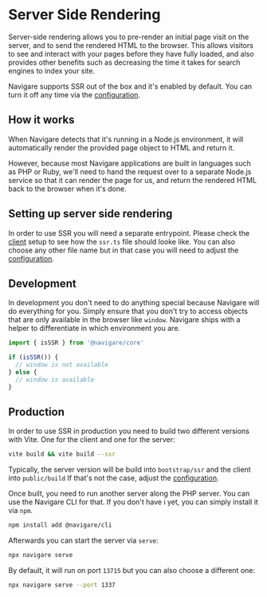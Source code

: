 # Server Side Rendering

Server-side rendering allows you to pre-render an initial page visit on the server, and to send the rendered HTML to the browser. This allows visitors to see and interact with your pages before they have fully loaded, and also provides other benefits such as decreasing the time it takes for search engines to index your site.

Navigare supports SSR out of the box and it's enabled by default. You can turn it off any time via the [configuration](/guide/basics/configuration).

## How it works

When Navigare detects that it's running in a Node.js environment, it will automatically render the provided page object to HTML and return it.

However, because most Navigare applications are built in languages such as PHP or Ruby, we'll need to hand the request over to a separate Node.js service so that it can render the page for us, and return the rendered HTML back to the browser when it's done.

## Setting up server side rendering

In order to use SSR you will need a separate entrypoint. Please check the
[client](/guide/installation/client) setup to see how the `ssr.ts` file should looke like. You can also choose any other file name but in that case you will need to adjust the [configuration](/guide/basics/configuration).

## Development

In development you don't need to do anything special because Navigare will do everything for you. Simply ensure that you don't try to access objects that are only available in the browser like `window`. Navigare ships with a helper to differentiate in which environment you are.

```typescript
import { isSSR } from '@navigare/core'

if (isSSR()) {
  // window is not available
} else {
  // window is available
}
```

## Production

In order to use SSR in production you need to build two different versions with Vite. One for the client and one for the server:

```sh
vite build && vite build --ssr
```

Typically, the server version will be build into `bootstrap/ssr` and the client into `public/build` If that's not the case, adjust the [configuration](/guide/basics/configuration).

Once built, you need to run another server along the PHP server. You can use the Navigare CLI for that. If you don't have i yet, you can simply install it via `npm`.

```sh
npm install add @navigare/cli
```

Afterwards you can start the server via `serve`:

```sh
npx navigare serve
```

By default, it will run on port `13715` but you can also choose a different one:

```sh
npx navigare serve --port 1337
```
